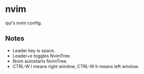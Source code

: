 # nvim
qui's nvim config.

## Notes

- Leader key is space.
- Leader+e toggles NvimTree.
- Nvim autostarts NvimTree.
- CTRL-W l means right window, CTRL-W h means left window.

